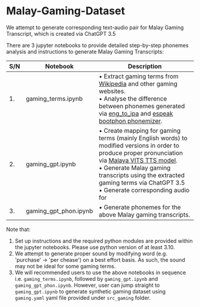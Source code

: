 # Malay-Gaming-Dataset

We attempt to generate corresponding text-audio pair for Malay Gaming Transcript, which is created via ChatGPT 3.5

There are 3 jupyter notebooks to provide detailed step-by-step phonemes analysis and instructions to generate Malay Gaming Transcripts:

| S/N | Notebook | Description |
| -- | -- | -- |
| 1. | gaming_terms.ipynb | &bull; Extract gaming terms from [Wikipedia](https://en.wikipedia.org/wiki/Glossary_of_video_game_terms) and other gaming websites. <br>&bull; Analyse the difference between phonemes generated via [eng_to_ipa](https://github.com/mphilli/English-to-IPA) and [espeak bootphon phonemizer](https://github.com/bootphon/phonemizer). |
| 2. | gaming_gpt.ipynb | &bull; Create mapping for gaming terms (mainly English words) to modified versions in order to produce proper pronunciation via [Malaya VITS TTS model](https://malaya-speech.readthedocs.io/en/latest/tts-vits.html). <br>&bull; Generate Malay gaming transcripts using the extracted gaming terms via ChatGPT 3.5 <br>&bull; Generate corresponding audio for  |
| 3. | gaming_gpt_phon.ipynb | &bull; Generate phonemes for the above Malay gaming transcripts. |

Note that:

1. Set up instructions and the required python modules are provided within the jupyter notebooks. Please use python version of at least 3.10.
2. We attempt to generate proper sound by modifying word (e.g. 'purchase' -> 'per chease') on a best effort basis. As such, the sound may not be ideal for some gaming terms.
3. We will recommended users to use the above notebooks in sequence i.e. `gaming_terms.ipynb`, followed by `gaming_gpt.ipynb` and `gaming_gpt_phon.ipynb`. However, user can jump straight to `gaming_gpt.ipynb` to generate synthetic gaming dataset using `gaming.yaml` yaml file provided under `src_gaming` folder.

